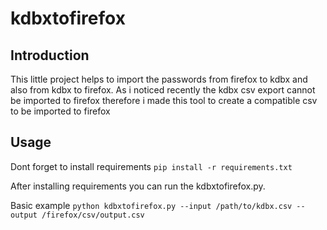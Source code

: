 # kdbxtofirefox

## Introduction
This little project helps to import the passwords from firefox to kdbx and also from kdbx to firefox.
As i noticed recently the kdbx csv export cannot be imported to firefox therefore i made this tool to create 
a compatible csv to be imported to firefox

## Usage
Dont forget to install requirements ```pip install -r requirements.txt```

After installing requirements you can run the kdbxtofirefox.py.

Basic example ```python kdbxtofirefox.py --input /path/to/kdbx.csv --output /firefox/csv/output.csv```
